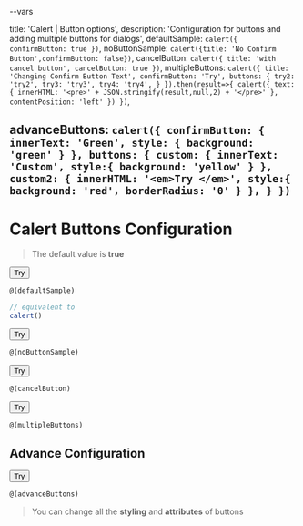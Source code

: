--vars

title: 'Calert | Button options',
description: 'Configuration for buttons and adding multiple buttons for dialogs',
defaultSample: `calert({ confirmButton: true })`,
noButtonSample: `calert({title: 'No Confirm Button',confirmButton: false})`,
cancelButton: `calert({ title: 'with cancel button', cancelButton: true })`,
multipleButtons: `calert({ title: 'Changing Confirm Button Text', confirmButton: 'Try', buttons: { try2: 'try2', try3: 'try3', try4: 'try4', } }).then(result=>{ calert({ text: { innerHTML: '<pre>' + JSON.stringify(result,null,2) + '</pre>' }, contentPosition: 'left' }) })`,

advanceButtons: `calert({ confirmButton: { innerText: 'Green', style: { background: 'green' } }, buttons: { custom: { innerText: 'Custom', style:{ background: 'yellow' } }, custom2: { innerHTML: '<em>Try </em>', style:{ background: 'red', borderRadius: '0' } }, } })`
--

# Calert Buttons Configuration

> The default value is **true**

<div class="sample-container">

<button onclick="@(defaultSample)" class="ca-btn ca-btn-info">Try</button>

```javascript
@(defaultSample)

// equivalent to
calert()
```

</div>

<div class="sample-container">

<button onclick="@(noButtonSample)" class="ca-btn ca-btn-info">Try</button>

```javascript
@(noButtonSample)
```

</div>

<div class="sample-container">

<button onclick="@(cancelButton)" class="ca-btn ca-btn-info">Try</button>

```javascript
@(cancelButton)
```

</div>

<div class="sample-container">

<button onclick="@(multipleButtons)" class="ca-btn ca-btn-info">Try</button>

```javascript
@(multipleButtons)
```

</div>

## Advance Configuration

<div class="sample-container">

<button onclick="@(advanceButtons)" class="ca-btn ca-btn-info">Try</button>

```javascript
@(advanceButtons)
```

</div>

> You can change all the **styling** and **attributes** of buttons

